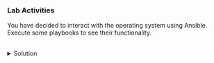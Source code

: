 ### Lab Activities

You have decided to interact with the operating system using Ansible. Execute some playbooks to see their functionality.

<br>
<details>
<summary>Solution</summary>

Run the u2_script1.yml and look at what it shows you.

```plain
ansible /root/u2_script1.yml
```{{exec}}

What are you shown?

Inspect the file and see if you can modify it to show the first and last 15 lines.

```plain
cat /root/u2_script1.yml
```{{exec}}

Note: Modify with vi or vim. You may have to RTFM to continue.

Run the u2_script2.yml and look at what it shows you.

```plain
/root/u2_script2.yml
```{{exec}}

What are you shown?

Inspect the file and see if you can make it name the file differently or populate different content.

```plain
cat /root/u2_script2.py
```{{exec}}

Note: Modify with vi or vim. You may have to RTFM to continue.

</details>